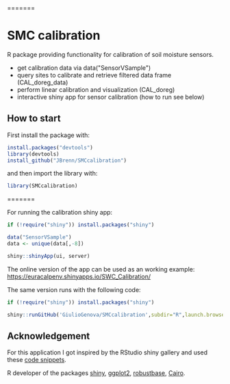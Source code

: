 
=======
# SMC calibration
R package providing functionality for calibration of soil moisture sensors.
* get calibration data via data("SensorVSample")
* query sites to calibrate and retrieve filtered data frame (CAL_doreg_data)
* perform linear calibration and visualization (CAL_doreg)
* interactive shiny app for sensor calibration (how to run see below)


## How to start

First install the package with:

```R
install.packages("devtools")
library(devtools)
install_github("JBrenn/SMCcalibration")
```

and then import the library with:

```R
library(SMCcalibration)
```

=======

For running the calibration shiny app:

```R
if (!require("shiny")) install.packages("shiny")

data("SensorVSample")
data <- unique(data[,-8])

shiny::shinyApp(ui, server)
```

The online version of the app can be used as an working example:
https://euracalpenv.shinyapps.io/SWC_Calibration/

The same version runs with the following code:
```R
if (!require("shiny")) install.packages("shiny")

shiny::runGitHub('GiulioGenova/SMCcalibration',subdir="R",launch.browser = TRUE)
```
## Acknowledgement

For this application I got inspired by the RStudio shiny gallery and used these [code snippets](http://shiny.rstudio.com/gallery/plot-interaction-exclude.html).

R developer of the packages [shiny](https://shiny.rstudio.com), [ggplot2](https://ggplot2.tidyverse.org), [robustbase](https://cran.r-project.org/web/packages/robustbase/index.html), [Cairo](https://cran.r-project.org/web/packages/Cairo/index.html).


